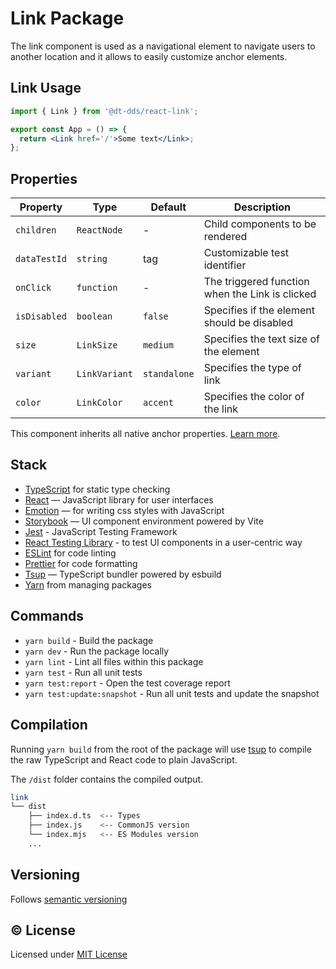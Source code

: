 # Link Package

The link component is used as a navigational element to navigate users to another location and it allows to easily customize anchor elements.

## Link Usage

```jsx
import { Link } from '@dt-dds/react-link';

export const App = () => {
  return <Link href='/'>Some text</Link>;
};
```

## Properties

| Property     | Type          | Default      | Description                                     |
| ------------ | ------------- | ------------ | ----------------------------------------------- |
| `children`   | `ReactNode`   | -            | Child components to be rendered                 |
| `dataTestId` | `string`      | tag          | Customizable test identifier                    |
| `onClick`    | `function`    | -            | The triggered function when the Link is clicked |
| `isDisabled` | `boolean`     | `false`      | Specifies if the element should be disabled     |
| `size`       | `LinkSize`    | `medium`     | Specifies the text size of the element          |
| `variant`    | `LinkVariant` | `standalone` | Specifies the type of link                      |
| `color`      | `LinkColor`   | `accent`     | Specifies the color of the link                 |

This component inherits all native anchor properties. [Learn more](https://developer.mozilla.org/en-US/docs/Web/HTML/Element/a).

## Stack

- [TypeScript](https://www.typescriptlang.org/) for static type checking
- [React](https://reactjs.org/) — JavaScript library for user interfaces
- [Emotion](https://emotion.sh/docs/introduction) — for writing css styles with JavaScript
- [Storybook](https://storybook.js.org/) — UI component environment powered by Vite
- [Jest](https://jestjs.io/) - JavaScript Testing Framework
- [React Testing Library](https://testing-library.com/) - to test UI components in a user-centric way
- [ESLint](https://eslint.org/) for code linting
- [Prettier](https://prettier.io) for code formatting
- [Tsup](https://github.com/egoist/tsup) — TypeScript bundler powered by esbuild
- [Yarn](https://yarnpkg.com/) from managing packages

## Commands

- `yarn build` - Build the package
- `yarn dev` - Run the package locally
- `yarn lint` - Lint all files within this package
- `yarn test` - Run all unit tests
- `yarn test:report` - Open the test coverage report
- `yarn test:update:snapshot` - Run all unit tests and update the snapshot

## Compilation

Running `yarn build` from the root of the package will use [tsup](https://tsup.egoist.dev/) to compile the raw TypeScript and React code to plain JavaScript.

The `/dist` folder contains the compiled output.

```bash
link
└── dist
    ├── index.d.ts  <-- Types
    ├── index.js    <-- CommonJS version
    └── index.mjs   <-- ES Modules version
    ...
```

## Versioning

Follows [semantic versioning](https://semver.org/)

## &copy; License

Licensed under [MIT License](LICENSE.md)
